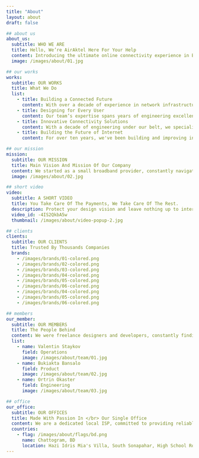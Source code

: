 ```yaml
---
title: "About"
layout: about
draft: false

## about us
about_us:
  subtitle: WHO WE ARE
  title: Hello, We’re AirAktel Here For Your Help
  content: Introducing the ultimate online connectivity experience in Bangladesh! We're not just an Internet Service Provider we’re your digital partner, committed to bringing seamless and high-speed internet right to your doorstep. With a range of affordable packages and exceptional customer support, we aim to keep you connected with what matters most. Whether you're working from home, streaming your favorite shows, or staying connected with loved ones, our reliable and fast internet service makes it all possible.Stay connected. Stay ahead. Choose us for a smarter, faster internet experience today!
  image: /images/about/01.jpg

## our works
works:
  subtitle: OUR WORKS
  title: What We Do
  list:
    - title: Building a Connected Future
      content: With over a decade of experience in network infrastructure, our team is dedicated to delivering fast, reliable, and secure internet solutions. From optimizing complex systems to ensuring seamless connectivity, we focus on making sure your online experience just works smoothly and efficiently.
    - title: Designing for Every User
      content: Our team’s expertise spans years of engineering excellence, and we design our services with you in mind. Whether you're a gamer, a remote worker, or simply need reliable browsing, we create internet solutions that work for everyone. At the core of our service is the commitment to make your online experience seamless and accessible.
    - title: Innovative Connectivity Solutions
      content: With a decade of engineering under our belt, we specialize in crafting innovative internet solutions that meet the evolving demands of our customers. Our focus is on creating high-performance infrastructure that ensures your internet service just works—no interruptions, no hassle.
    - title: Building the Future of Internet
      content: For over ten years, we've been building and improving internet services that drive connectivity forward. Our expert team is responsible for developing advanced networks and technical features that power your online world. Whatever your internet needs, we’re committed to providing robust solutions that grow with you.

## our mission
mission:
  subtitle: OUR MISSION
  title: Main Vision And Mission Of Our Company
  content: We started as a small broadband provider, constantly navigating through unclear customer needs and vague feedback. Our solutions often felt like scattered notes on sticky pads. But through persistence, we’ve refined our service to deliver clarity and reliability, connecting people with the internet they can trust.
  image: /images/about/02.jpg

## short video
video:
  subtitle: A SHORT VIDEO
  title: You Take Care Of The Payments, We Take Care Of The Rest.
  description: Protect your design vision and leave nothing up to interpretation with interaction recipes. Quickly share and access all your team members interactions by using libraries, ensuring consistcy throughout the.
  video_id: -4IS2QkbA5w
  thumbnail: /images/about/video-popup-2.jpg

## clients
clients:
  subtitle: OUR CLIENTS
  title: Trusted By Thousands Companies
  brands:
    - /images/brands/01-colored.png
    - /images/brands/02-colored.png
    - /images/brands/03-colored.png
    - /images/brands/04-colored.png
    - /images/brands/05-colored.png
    - /images/brands/06-colored.png
    - /images/brands/04-colored.png
    - /images/brands/05-colored.png
    - /images/brands/06-colored.png

## members
our_member:
  subtitle: OUR MEMBERS
  title: The People Behind
  content: We were freelance designers and developers, constantly finding </br> ourselves deep in vague feedback. This made every client and team
  list:
    - name: Valentin Staykov
      field: Operations
      image: /images/about/team/01.jpg
    - name: Bukiakta Bansalo
      field: Product
      image: /images/about/team/02.jpg
    - name: Ortrin Okaster
      field: Engineering
      image: /images/about/team/03.jpg

## office
our_office:
  subtitle: OUR OFFICES
  title: Made With Passion In </br> Our Single Office
  content: We are a dedicated local ISP, committed to providing reliable and high-speed internet services to our community. Our team works tirelessly to ensure seamless connectivity and exceptional customer support.
  countries:
    - flag: /images/about/flags/bd.png
      name: Chattogram, BD
      location: Hazi Idris Mia's Villa, South Sonapahar, High School Road, Jorargonj-4324, Mirsarai
---
```

